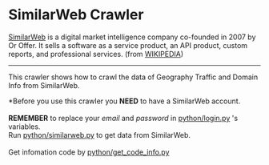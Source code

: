 # SimilarWeb Crawler

[SimilarWeb](https://www.similarweb.com) is a digital market intelligence company co-founded in 2007 by Or Offer. 
It sells a software as a service product, an API product, custom reports, and professional services. (from [WIKIPEDIA](https://en.wikipedia.org/wiki/SimilarWeb))
* * *
This crawler shows how to crawl the data of Geography Traffic and Domain Info from SimilarWeb.


*Before you use this crawler you <strong>NEED</strong> to have a SimilarWeb account.
</br>
</br>
<strong>REMEMBER</strong> to replace your *email* and *password* in [python/login.py](https://github.com/shihs/similarweb/blob/master/python/login.py) 's variables.
</br>
Run [python/similarweb.py](https://github.com/shihs/similarweb/blob/master/python/similarweb.py) to get data from SimilarWeb.
</br>
</br>
Get infomation code by [python/get_code_info.py](https://github.com/shihs/similarweb/blob/master/python/get_code_info.py)


